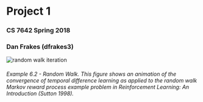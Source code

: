 # Project 1

### CS 7642 Spring 2018

### Dan Frakes (dfrakes3)

![random walk iteration](https://github.com/dpfrakes/cs7642/blob/project1/project1/output-report/out.gif)

###### Example 6.2 - Random Walk. This figure shows an animation of the convergence of temporal difference learning as applied to the random walk Markov reward process example problem in _Reinforcement Learning: An Introduction_ (Sutton 1998).
